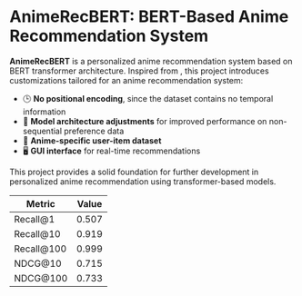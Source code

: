# AnimeRecBERT: BERT-Based Anime Recommendation System

**AnimeRecBERT** is a personalized anime recommendation system based on BERT transformer architecture. Inspired from [](https://github.com/jaywonchung/BERT4Rec-VAE-Pytorch), this project introduces customizations tailored for an anime recommendation system:

- 🕒 **No positional encoding**, since the dataset contains no temporal information
- 🧠 **Model architecture adjustments** for improved performance on non-sequential preference data
- 🎌 **Anime-specific user-item dataset**
- 🖥️ **GUI interface** for real-time recommendations

This project provides a solid foundation for further development in personalized anime recommendation using transformer-based models.

| Metric      | Value   |
|-------------|---------|
| Recall@1    | 0.507   |
| Recall@10   | 0.919   |
| Recall@100  | 0.999   |
| NDCG@10     | 0.715   |
| NDCG@100    | 0.733   |
